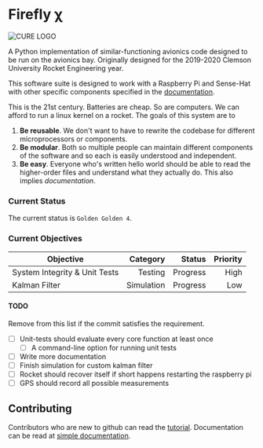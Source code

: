 # Firefly χ

![CURE LOGO](other/media/newlogo.png)

A Python implementation of similar-functioning avionics code designed to be
run on the avionics bay. Originally designed for the 2019-2020 Clemson
University Rocket Engineering year.

This software suite is designed to work with a Raspberry Pi and Sense-Hat
with other specific components specified in the 
[documentation](other/documentation/README.md).

This is the 21st century. Batteries are cheap. So are computers. We can afford
to run a linux kernel on a rocket. The goals of this system are to 
1. **Be reusable**. We don't want to have to rewrite the codebase for different
microprocessors or components. 
2. **Be modular**. Both so multiple people can maintain different components of
the software and so each is easily understood and independent. 
3. **Be easy**. Everyone who's written hello world should be able to read the
higher-order files and understand what they actually do. This also implies 
_documentation_.

### Current Status
The current status is `Golden Golden 4`.

### Current Objectives

| Objective                        | Category   | Status      | Priority |
| ---                              | --:        | --:         | --:      |
| System Integrity & Unit Tests    | Testing    | Progress    | High     |
| Kalman Filter                    | Simulation | Progress    | Low      |

#### TODO
Remove from this list if the commit satisfies the requirement.
* [ ] Unit-tests should evaluate every core function at least once
  * [ ] A command-line option for running unit tests
* [ ] Write more documentation
* [ ] Finish simulation for custom kalman filter
* [ ] Rocket should recover itself if short happens restarting the raspberry pi
* [ ] GPS should record all possible measurements

## Contributing
Contributors who are new to github can read the 
[tutorial](other/documentation/tutorial/README.md).
Documentation can be read at
[simple documentation](other/documentation/README.md).
